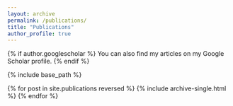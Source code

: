 ```yaml
---
layout: archive
permalink: /publications/
title: "Publications"
author_profile: true
---
```


{% if author.googlescholar %} You can also find my articles on my Google Scholar profile. {% endif %}

{% include base_path %}

{% for post in site.publications reversed %}
  {% include archive-single.html %}
{% endfor %}
